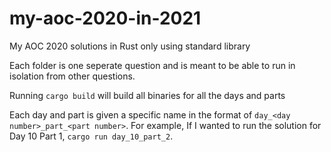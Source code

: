 # my-aoc-2020-in-2021
My AOC 2020 solutions in Rust only using standard library

Each folder is one seperate question and is meant to be able to run in isolation from other questions.

Running `cargo build` will build all binaries for all the days and parts

Each day and part is given a specific name in the format of `day_<day number>_part_<part number>`. For example, If I wanted to run the solution for Day 10 Part 1, `cargo run day_10_part_2`.